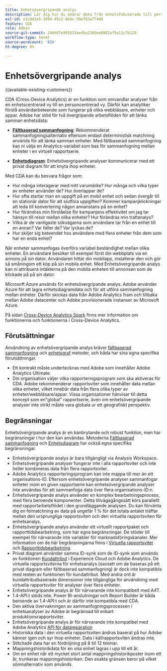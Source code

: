 ```yaml
---
title: Enhetsövergripande analys
description: Lär dig hur du ändrar data från enhetsfokuserade till personfokuserade genom att sammanfoga enhetsdata.
exl-id: e1c0d1e5-399d-45c2-864c-50ef93a77449
feature: CDA
role: Admin
source-git-commit: 24dd47e995523aedba1385ee8882af5e11c7b128
workflow-type: tm+mt
source-wordcount: '826'
ht-degree: 0%

---
```


# Enhetsövergripande analys

{{available-existing-customers}}

CDA (Cross-Device Analytics) är en funktion som omvandlar analyser från en enhetscentrerad vy till en personcentrerad vy. Därför kan analytiker förstå användarbeteende som fungerar på olika webbläsare, enheter och appar. Adobe har stöd för två övergripande arbetsflöden för att länka samman enhetsdata:

* [**Fältbaserad sammanfogning**](field-based-stitching.md): Rekommenderat sammanfogningsalternativ eftersom endast deterministisk matchning används för att länka samman enheter.
Med fältbaserad sammanfogning kan ni välja en Analytics-variabel som bas för sammanfogning mellan enheter i en virtuell rapportserie.

* [**Enhetsdiagram**](device-graph.md): Enhetsövergripande analyser kommunicerar med ett privat diagram för att knyta ihop enheter.

Med CDA kan du besvara frågor som:

* Hur många interagerar med mitt varumärke? Hur många och vilka typer av enheter använder de? Hur överlappar de?
* Hur ofta startar man en uppgift på en mobil enhet och sedan övergår till en stationär dator för att slutföra uppgiften? Kommer kampanjklickningar att leda till konvertering någon annanstans på en enhet?
* Hur förändras min förståelse för kampanjens effektivitet om jag tar hänsyn till resor mellan olika enheter? Hur förändras min trattanalys?
* Vilka är de vanligaste sökvägarna som användare tar från en enhet till en annan? Var faller de? Var lyckas de?
* Hur skiljer sig beteendet hos användare med flera enheter från dem som har en enda enhet?

När enheter sammanfogas överförs variabel beständighet mellan olika enheter. En användare besöker till exempel först din webbplats via en annons på sin dator. Användaren hittar din mobilapp, installerar den och gör så småningom ett köp på sin mobila enhet. Med Enhetsövergripande analys kan ni attribuera intäkterna på den mobila enheten till annonsen som de klickade på på sin dator.

Microsoft Azure används för enhetsövergripande analys. Adobe använder Azure för att lagra enhetsdiagramdata och för att utföra sammanfogning mellan enheter. Därför skickas data från Adobe Analytics fram och tillbaka mellan Adobe datacenter och Adobe provisionerade instanser av Microsoft Azure.

På sidan [Cross-Device Analytics Spark](https://express.adobe.com/page/8ZpjsX6Lp5XTM/) finns mer information om funktionerna och funktionerna i Cross-Device Analytics.

## Förutsättningar

Användning av enhetsövergripande analys kräver [fältbaserad sammanfogning](field-based-stitching.md) och [enhetsgraf](device-graph.md) metoder, och båda har sina egna specifika förutsättningar.

* Ett kontrakt måste undertecknas med Adobe som innehåller Adobe Analytics Ultimate.
* Din organisation väljer vilka rapporteringsprogram som ska aktiveras för CDA. Adobe rekommenderar rapportsviter som innehåller data mellan olika enheter, vilket innebär data från flera olika typer av enheter/webbläsare/appar. Vissa organisationer hänvisar till detta koncept som en&quot;global&quot; rapportserie, även om enhetsövergripande analyser inte strikt måste vara globala ur ett geografiskt perspektiv.

## Begränsningar

Enhetsövergripande analys är en banbrytande och robust funktion, men har begränsningar i hur den kan användas. Metoderna [Fältbaserad sammanfogning](field-based-stitching.md) och [Enhetsdiagram](device-graph.md) har också egna specifika begränsningar.

* Enhetsövergripande analys är bara tillgängligt via Analysis Workspace.
* Enhetsövergripande analyser fungerar inte i alla rapportsviter och inte heller kombineras data från flera rapportsviter.
* Adobe Analytics rapporteringsprogram kan inte mappa till mer än ett organisations-ID. Eftersom enhetsövergripande analyser sammanfogar enheter inom en given rapportserie kan enhetsövergripande analyser inte användas för att sammanfoga data över flera organisations-ID:n.
* Enhetsövergripande analys använder en komplex bearbetningsprocess, med flera beroende komponenter. Detta tillvägagångssätt körs parallellt med rapportarbetsflödet i den grundläggande analysen. Du kan förvänta dig en felmatchning av data på ungefär 1 % för det totala antalet träffar mellan den ursprungliga rapportsviten och den virtuella rapportsviten för enhetsanalys.
* Enhetsövergripande analys använder ett virtuellt rapportpaket och rapporttidsbearbetning, som har egna begränsningar. De stöder till exempel för närvarande inte variabler för marknadsföringskanaler. Mer information om de här begränsningarna finns i [Virtuella rapportsviter](https://experienceleague.adobe.com/en/docs/analytics/components/virtual-report-suites/vrs-about) och [Rapporttidsbearbetning](https://experienceleague.adobe.com/en/docs/analytics/components/virtual-report-suites/vrs-report-time-processing).
* Privat diagram använder samma ID-synk som de ID-synk som används av funktionen [Kundattribut](https://experienceleague.adobe.com/en/docs/core-services/interface/services/customer-attributes/attributes) i Experience Cloud och Adobe Analytics. De virtuella rapportsviterna för enhetsanalys (oavsett om de baseras på ett privat diagram eller fältbaserad sammanfogning) är dock inte kompatibla med resten av funktionen för kundattribut. Med andra ord är kundattributbaserade dimensioner inte tillgängliga för användning med virtuella rapportsviter för analyser över flera enheter.
* Enhetsövergripande analys är för närvarande inte kompatibelt med A4T.
* 1.4-API:t stöds inte. Power BI-anslutningar och Report Builder är båda beroende av 1.4-API:t och är därför inte kompatibla med CDA.
* Den aktiva övervakningen av sammanfogningsprocessen i enhetsanalyser av Adobe är begränsad till enbart produktionsrapportsviter.
* Enhetsövergripande analys är för närvarande inte kompatibel med Adobe Analytics [API för datareparation](https://developer.adobe.com/analytics-apis/docs/2.0/)
* Historiska data i den virtuella rapportsviten ändras baserat på hur Adobe känner igen och syr ihop enheter. Data i källrapportsviten ändras inte.
* Stitchade data har en fördröjning på 8 till 12 timmar.
* Mappningshistorikdata för en viss enhet lagras i upp till ett år.
* Om en enhet når ett mycket stort antal mappningshistorikposter inom ett år, trunkeras mappningshistoriken. Den exakta gränsen beror på vilket sömnalternativ som används.
